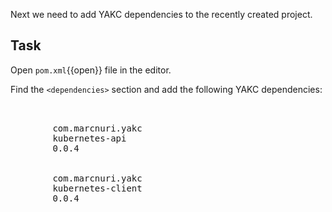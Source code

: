 Next we need to add YAKC dependencies to the recently created project.

## Task

Open `pom.xml`{{open}} file in the editor.

Find the `<dependencies>` section and add the following YAKC dependencies:

<pre class="file" data-filename="pom.xml" data-target="</dependencies>">
      <!-- Other project dependencies -->
      <dependency>
        <groupId>com.marcnuri.yakc</groupId>
        <artifactId>kubernetes-api</artifactId>
        <version>0.0.4</version>
      </dependency>
      <dependency>
        <groupId>com.marcnuri.yakc</groupId>
        <artifactId>kubernetes-client</artifactId>
        <version>0.0.4</version>
      </dependency>
    </dependencies>
</pre>